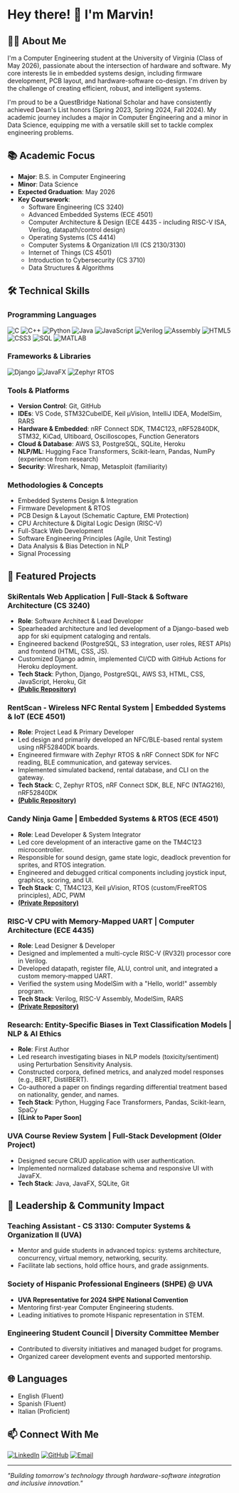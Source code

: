 # Hey there! 👋 I'm Marvin!

## 🧑‍💻 About Me

I'm a Computer Engineering student at the University of Virginia (Class of May 2026), passionate about the intersection of hardware and software. My core interests lie in embedded systems design, including firmware development, PCB layout, and hardware-software co-design. I'm driven by the challenge of creating efficient, robust, and intelligent systems.

I'm proud to be a QuestBridge National Scholar and have consistently achieved Dean's List honors (Spring 2023, Spring 2024, Fall 2024). My academic journey includes a major in Computer Engineering and a minor in Data Science, equipping me with a versatile skill set to tackle complex engineering problems.

## 📚 Academic Focus
- **Major**: B.S. in Computer Engineering
- **Minor**: Data Science
- **Expected Graduation**: May 2026
- **Key Coursework**:
  - Software Engineering (CS 3240)
  - Advanced Embedded Systems (ECE 4501)
  - Computer Architecture & Design (ECE 4435 - including RISC-V ISA, Verilog, datapath/control design)
  - Operating Systems (CS 4414)
  - Computer Systems & Organization I/II (CS 2130/3130)
  - Internet of Things (CS 4501)
  - Introduction to Cybersecurity (CS 3710)
  - Data Structures & Algorithms

## 🛠 Technical Skills

### Programming Languages
![C](https://img.shields.io/badge/C-00599C?style=for-the-badge&logo=c&logoColor=white)
![C++](https://img.shields.io/badge/C++-00599C?style=for-the-badge&logo=cplusplus&logoColor=white)
![Python](https://img.shields.io/badge/Python-3776AB?style=for-the-badge&logo=python&logoColor=white)
![Java](https://img.shields.io/badge/Java-ED8B00?style=for-the-badge&logo=openjdk&logoColor=white)
![JavaScript](https://img.shields.io/badge/JavaScript-F7DF1E?style=for-the-badge&logo=javascript&logoColor=black)
![Verilog](https://img.shields.io/badge/Verilog-88C057?style=for-the-badge&logo=verilog&logoColor=black)
![Assembly](https://img.shields.io/badge/Assembly%20(RISC--V)-6E4C13?style=for-the-badge&logo=assemblyscript&logoColor=white)
![HTML5](https://img.shields.io/badge/HTML5-E34F26?style=for-the-badge&logo=html5&logoColor=white)
![CSS3](https://img.shields.io/badge/CSS3-1572B6?style=for-the-badge&logo=css3&logoColor=white)
![SQL](https://img.shields.io/badge/SQL-4479A1?style=for-the-badge&logo=mysql&logoColor=white)
![MATLAB](https://img.shields.io/badge/MATLAB-0076A8?style=for-the-badge&logo=mathworks&logoColor=white)

### Frameworks & Libraries
![Django](https://img.shields.io/badge/Django-092E20?style=for-the-badge&logo=django&logoColor=white)
![JavaFX](https://img.shields.io/badge/JavaFX-0AACEE?style=for-the-badge&logo=oracle&logoColor=white) ![Zephyr RTOS](https://img.shields.io/badge/Zephyr%20RTOS-2F3E4D?style=for-the-badge&logo=linux&logoColor=white) 

### Tools & Platforms
- **Version Control**: Git, GitHub
- **IDEs**: VS Code, STM32CubeIDE, Keil µVision, IntelliJ IDEA, ModelSim, RARS
- **Hardware & Embedded**: nRF Connect SDK, TM4C123, nRF52840DK, STM32, KiCad, Ultiboard, Oscilloscopes, Function Generators
- **Cloud & Database**: AWS S3, PostgreSQL, SQLite, Heroku
- **NLP/ML**: Hugging Face Transformers, Scikit-learn, Pandas, NumPy (experience from research)
- **Security**: Wireshark, Nmap, Metasploit (familiarity)

### Methodologies & Concepts
- Embedded Systems Design & Integration
- Firmware Development & RTOS
- PCB Design & Layout (Schematic Capture, EMI Protection)
- CPU Architecture & Digital Logic Design (RISC-V)
- Full-Stack Web Development
- Software Engineering Principles (Agile, Unit Testing)
- Data Analysis & Bias Detection in NLP
- Signal Processing

## 🚀 Featured Projects

### SkiRentals Web Application | Full-Stack & Software Architecture (CS 3240)
- **Role**: Software Architect & Lead Developer
- Spearheaded architecture and led development of a Django-based web app for ski equipment cataloging and rentals.
- Engineered backend (PostgreSQL, S3 integration, user roles, REST APIs) and frontend (HTML, CSS, JS).
- Customized Django admin, implemented CI/CD with GitHub Actions for Heroku deployment.
- **Tech Stack**: Python, Django, PostgreSQL, AWS S3, HTML, CSS, JavaScript, Heroku, Git
- **[(Public Repository)](https://github.com/ariveram128/ski-rentals-web-app)**

### RentScan - Wireless NFC Rental System | Embedded Systems & IoT (ECE 4501)
- **Role**: Project Lead & Primary Developer
- Led design and primarily developed an NFC/BLE-based rental system using nRF52840DK boards.
- Engineered firmware with Zephyr RTOS & nRF Connect SDK for NFC reading, BLE communication, and gateway services.
- Implemented simulated backend, rental database, and CLI on the gateway.
- **Tech Stack**: C, Zephyr RTOS, nRF Connect SDK, BLE, NFC (NTAG216), nRF52840DK
- **[(Public Repository)](https://github.com/ariveram128/NFC-Rental-System)**

### Candy Ninja Game | Embedded Systems & RTOS (ECE 4501)
- **Role**: Lead Developer & System Integrator
- Led core development of an interactive game on the TM4C123 microcontroller.
- Responsible for sound design, game state logic, deadlock prevention for sprites, and RTOS integration.
- Engineered and debugged critical components including joystick input, graphics, scoring, and UI.
- **Tech Stack**: C, TM4C123, Keil µVision, RTOS (custom/FreeRTOS principles), ADC, PWM
- **[(Private Repository)](https://github.com/UVA-embedded-systems/final-project-epsilon)**

### RISC-V CPU with Memory-Mapped UART | Computer Architecture (ECE 4435)
- **Role**: Lead Designer & Developer
- Designed and implemented a multi-cycle RISC-V (RV32I) processor core in Verilog.
- Developed datapath, register file, ALU, control unit, and integrated a custom memory-mapped UART.
- Verified the system using ModelSim with a "Hello, world!" assembly program.
- **Tech Stack**: Verilog, RISC-V Assembly, ModelSim, RARS
- **[(Private Repository)](https://github.com/ariveram128/riscv-uart-system)**

### Research: Entity-Specific Biases in Text Classification Models | NLP & AI Ethics
- **Role**: First Author
- Led research investigating biases in NLP models (toxicity/sentiment) using Perturbation Sensitivity Analysis.
- Constructed corpora, defined metrics, and analyzed model responses (e.g., BERT, DistilBERT).
- Co-authored a paper on findings regarding differential treatment based on nationality, gender, and names.
- **Tech Stack**: Python, Hugging Face Transformers, Pandas, Scikit-learn, SpaCy
- **[(Link to Paper Soon]**

### UVA Course Review System | Full-Stack Development (Older Project)
- Designed secure CRUD application with user authentication.
- Implemented normalized database schema and responsive UI with JavaFX.
- **Tech Stack**: Java, JavaFX, SQLite, Git

## 🌟 Leadership & Community Impact
### Teaching Assistant - CS 3130: Computer Systems & Organization II (UVA)
- Mentor and guide students in advanced topics: systems architecture, concurrency, virtual memory, networking, security.
- Facilitate lab sections, hold office hours, and grade assignments.

### Society of Hispanic Professional Engineers (SHPE) @ UVA
- **UVA Representative for 2024 SHPE National Convention**
- Mentoring first-year Computer Engineering students.
- Leading initiatives to promote Hispanic representation in STEM.

### Engineering Student Council | Diversity Committee Member
- Contributed to diversity initiatives and managed budget for programs.
- Organized career development events and supported mentorship.

## 🌐 Languages
- English (Fluent)
- Spanish (Fluent)
- Italian (Proficient)

## 📫 Connect With Me
[![LinkedIn](https://img.shields.io/badge/LinkedIn-0077B5?style=for-the-badge&logo=linkedin&logoColor=white)](https://linkedin.com/in/ariveram128)
[![GitHub](https://img.shields.io/badge/GitHub-100000?style=for-the-badge&logo=github&logoColor=white)](https://github.com/ariveram128)
[![Email](https://img.shields.io/badge/Email-D14836?style=for-the-badge&logo=gmail&logoColor=white)](mailto:mrvnlxndrrvr2@gmail.com)

---
*"Building tomorrow's technology through hardware-software integration and inclusive innovation."*
